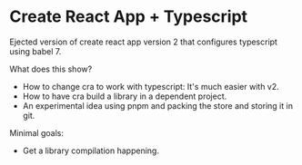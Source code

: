 # Create React App + Typescript

Ejected version of create react app version 2 that configures typescript using
babel 7.


What does this show?

- How to change cra to work with typescript: It's much easier with v2.
- How to have cra build a library in a dependent project.
- An experimental idea using pnpm and packing the store and storing it in git.


Minimal goals:

- Get a library compilation happening.
